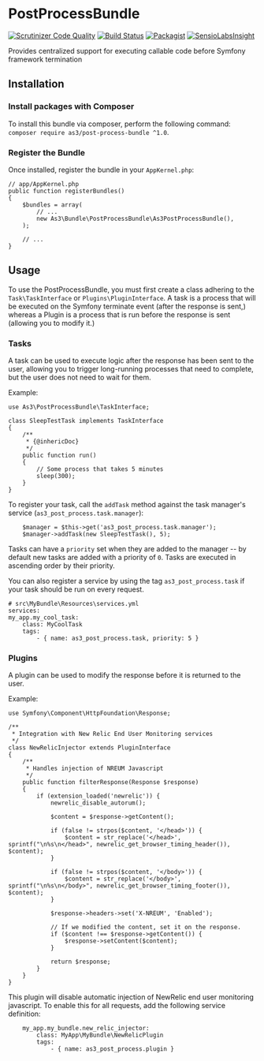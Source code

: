 # PostProcessBundle
[![Scrutinizer Code Quality](https://scrutinizer-ci.com/g/as3io/PostProcessBundle/badges/quality-score.png?b=master)](https://scrutinizer-ci.com/g/as3io/PostProcessBundle/?branch=master) [![Build Status](https://travis-ci.org/as3io/PostProcessBundle.svg?branch=master)](https://travis-ci.org/as3io/PostProcessBundle) [![Packagist](https://img.shields.io/packagist/dt/as3/post-process-bundle.svg)](https://packagist.org/packages/as3/post-process-bundle) [![SensioLabsInsight](https://insight.sensiolabs.com/projects/ed50d7d9-c5d5-4c4d-be6f-e8882099785e/mini.png)](https://insight.sensiolabs.com/projects/ed50d7d9-c5d5-4c4d-be6f-e8882099785e)

Provides centralized support for executing callable code before Symfony framework termination

## Installation

### Install packages with Composer

To install this bundle via composer, perform the following command: `composer require as3/post-process-bundle ^1.0`.

### Register the Bundle

Once installed, register the bundle in your `AppKernel.php`:
```
// app/AppKernel.php
public function registerBundles()
{
    $bundles = array(
        // ...
        new As3\Bundle\PostProcessBundle\As3PostProcessBundle(),
    );

    // ...
}
```

## Usage

To use the PostProcessBundle, you must first create a class adhering to the `Task\TaskInterface` or `Plugins\PluginInterface`. A task is a process that will be executed on the Symfony terminate event (after the response is sent,) whereas a Plugin is a process that is run before the response is sent (allowing you to modify it.)

### Tasks

A task can be used to execute logic after the response has been sent to the user, allowing you to trigger long-running processes that need to complete, but the user does not need to wait for them.

Example:

```
use As3\PostProcessBundle\TaskInterface;

class SleepTestTask implements TaskInterface
{
    /**
     * {@inhericDoc}
     */
    public function run()
    {
        // Some process that takes 5 minutes
        sleep(300);
    }
}
```

To register your task, call the `addTask` method against the task manager's service (`as3_post_process.task.manager`):
```
    $manager = $this->get('as3_post_process.task.manager');
    $manager->addTask(new SleepTestTask(), 5);
```

Tasks can have a `priority` set when they are added to the manager -- by default new tasks are added with a priority of `0`. Tasks are executed in ascending order by their priority.

You can also register a service by using the tag `as3_post_process.task` if your task should be run on every request.

```
# src\MyBundle\Resources\services.yml
services:
my_app.my_cool_task:
    class: MyCoolTask
    tags:
        - { name: as3_post_process.task, priority: 5 }
```

### Plugins

A plugin can be used to modify the response before it is returned to the user.

Example:

```
use Symfony\Component\HttpFoundation\Response;

/**
 * Integration with New Relic End User Monitoring services
 */
class NewRelicInjector extends PluginInterface
{
    /**
     * Handles injection of NREUM Javascript
     */
    public function filterResponse(Response $response)
    {
        if (extension_loaded('newrelic')) {
            newrelic_disable_autorum();

            $content = $response->getContent();

            if (false != strpos($content, '</head>')) {
                $content = str_replace('</head>', sprintf("\n%s\n</head>", newrelic_get_browser_timing_header()), $content);
            }

            if (false != strpos($content, '</body>')) {
                $content = str_replace('</body>', sprintf("\n%s\n</body>", newrelic_get_browser_timing_footer()), $content);
            }

            $response->headers->set('X-NREUM', 'Enabled');

            // If we modified the content, set it on the response.
            if ($content !== $response->getContent()) {
                $response->setContent($content);
            }

            return $response;
        }
    }
}
```

This plugin will disable automatic injection of NewRelic end user monitoring javascript. To enable this for all requests, add the following service definition:

```
    my_app.my_bundle.new_relic_injector:
        class: MyApp\MyBundle\NewRelicPlugin
        tags:
            - { name: as3_post_process.plugin }
```
